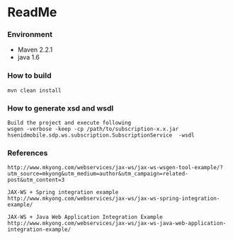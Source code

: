 # ReadMe

### Environment 

+ Maven 2.2.1
+ java 1.6 


### How to build 

    mvn clean install

### How to generate xsd and wsdl
    Build the project and execute following
    wsgen -verbose -keep -cp /path/to/subscription-x.x.jar hsenidmobile.sdp.ws.subscription.SubscriptionService  -wsdl
    
    
### References
    http://www.mkyong.com/webservices/jax-ws/jax-ws-wsgen-tool-example/?utm_source=mkyong&utm_medium=author&utm_campaign=related-post&utm_content=3
    
    JAX-WS + Spring integration example
    http://www.mkyong.com/webservices/jax-ws/jax-ws-spring-integration-example/
    
    JAX-WS + Java Web Application Integration Example
    http://www.mkyong.com/webservices/jax-ws/jax-ws-java-web-application-integration-example/
    
    
    
    
    